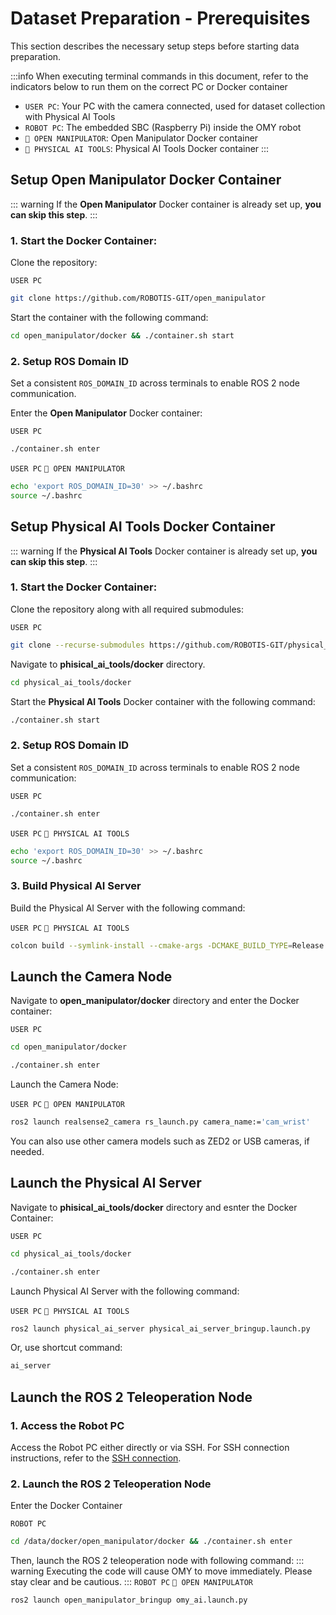 # Dataset Preparation - Prerequisites

This section describes the necessary setup steps before starting data preparation.

:::info
When executing terminal commands in this document, refer to the indicators below to run them on the correct PC or Docker container

- `USER PC`: Your PC with the camera connected, used for dataset collection with Physical AI Tools
- `ROBOT PC`: The embedded SBC (Raspberry Pi) inside the OMY robot
- `🐋 OPEN MANIPULATOR`: Open Manipulator Docker container
- `🐋 PHYSICAL AI TOOLS`: Physical AI Tools Docker container
:::

## Setup Open Manipulator Docker Container

::: warning
If the **Open Manipulator** Docker container is already set up, **you can skip this step**.
:::

### 1. Start the Docker Container:

Clone the repository:

`USER PC`
```bash
git clone https://github.com/ROBOTIS-GIT/open_manipulator
```
Start the container with the following command:

```bash
cd open_manipulator/docker && ./container.sh start
```

### 2. Setup ROS Domain ID
Set a consistent `ROS_DOMAIN_ID` across terminals to enable ROS 2 node communication.


Enter the **Open Manipulator** Docker container:

`USER PC`
```bash
./container.sh enter
```

`USER PC` `🐋 OPEN MANIPULATOR`

```bash
echo 'export ROS_DOMAIN_ID=30' >> ~/.bashrc
source ~/.bashrc
```

## Setup Physical AI Tools Docker Container

::: warning
If the **Physical AI Tools** Docker container is already set up, **you can skip this step**.
:::

### 1. Start the Docker Container:

Clone the repository along with all required submodules:

`USER PC`
```bash
git clone --recurse-submodules https://github.com/ROBOTIS-GIT/physical_ai_tools.git
```

Navigate to **phisical_ai_tools/docker** directory. 
```bash
cd physical_ai_tools/docker
```

Start the **Physical AI Tools** Docker container with the following command:

```bash
./container.sh start
```


### 2. Setup ROS Domain ID
Set a consistent `ROS_DOMAIN_ID` across terminals to enable ROS 2 node communication:


`USER PC`
```bash
./container.sh enter
```

`USER PC` `🐋 PHYSICAL AI TOOLS`
```bash
echo 'export ROS_DOMAIN_ID=30' >> ~/.bashrc
source ~/.bashrc
```

### 3. Build Physical AI Server

Build the Physical AI Server with the following command:

`USER PC` `🐋 PHYSICAL AI TOOLS`
```bash
colcon build --symlink-install --cmake-args -DCMAKE_BUILD_TYPE=Release
```

## Launch the Camera Node

Navigate to **open_manipulator/docker** directory and enter the Docker container:

`USER PC`
```bash
cd open_manipulator/docker
```
```bash
./container.sh enter
```

Launch the Camera Node:

`USER PC` `🐋 OPEN MANIPULATOR`
```bash
ros2 launch realsense2_camera rs_launch.py camera_name:='cam_wrist'
```

You can also use other camera models such as ZED2 or USB cameras, if needed.


## Launch the Physical AI Server

Navigate to **phisical_ai_tools/docker** directory and esnter the Docker Container:

`USER PC`
```bash
cd physical_ai_tools/docker
```
```bash
./container.sh enter
```

Launch Physical AI Server with the following command:

`USER PC` `🐋 PHYSICAL AI TOOLS`
```bash
ros2 launch physical_ai_server physical_ai_server_bringup.launch.py
```
Or, use shortcut command:

```bash
ai_server
```

## Launch the ROS 2 Teleoperation Node

### 1. Access the Robot PC
Access the Robot PC either directly or via SSH. For SSH connection instructions, refer to the [SSH connection](/omy/setup_guide_omy#ssh-connection). 

### 2. Launch the ROS 2 Teleoperation Node

Enter the Docker Container

`ROBOT PC`
```bash
cd /data/docker/open_manipulator/docker && ./container.sh enter
```

Then, launch the ROS 2 teleoperation node with following command:
::: warning
Executing the code will cause OMY to move immediately. Please stay clear and be cautious.
:::
`ROBOT PC` `🐋 OPEN MANIPULATOR`
```bash
ros2 launch open_manipulator_bringup omy_ai.launch.py
```